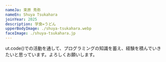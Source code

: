 ```yaml
---
nameJa: 束原 秀弥
nameEn: Shuya Tsukahara
joinYear: 2025
description: 学食=うどん
upperBodyImage: ./shuya-tsukahara.webp
faceImage: ./shuya-tsukahara.jp
---
```


ut.code()での活動を通して、プログラミングの知識を蓄え、経験を積んでいきたいと思っています。よろしくお願いします。
